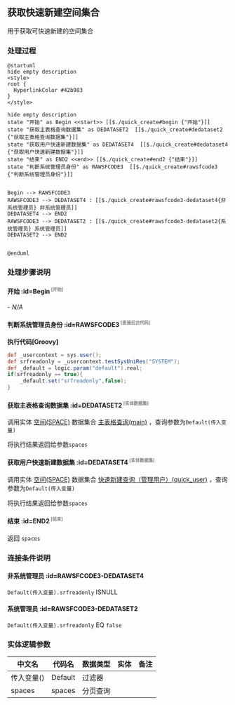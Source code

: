 ## 获取快速新建空间集合 <!-- {docsify-ignore-all} -->

   用于获取可快速新建的空间集合

### 处理过程

```plantuml
@startuml
hide empty description
<style>
root {
  HyperlinkColor #42b983
}
</style>

hide empty description
state "开始" as Begin <<start>> [[$./quick_create#begin {"开始"}]]
state "获取主表格查询数据集" as DEDATASET2  [[$./quick_create#dedataset2 {"获取主表格查询数据集"}]]
state "获取用户快速新建数据集" as DEDATASET4  [[$./quick_create#dedataset4 {"获取用户快速新建数据集"}]]
state "结束" as END2 <<end>> [[$./quick_create#end2 {"结束"}]]
state "判断系统管理员身份" as RAWSFCODE3  [[$./quick_create#rawsfcode3 {"判断系统管理员身份"}]]


Begin --> RAWSFCODE3
RAWSFCODE3 --> DEDATASET4 : [[$./quick_create#rawsfcode3-dedataset4{非系统管理员} 非系统管理员]]
DEDATASET4 --> END2
RAWSFCODE3 --> DEDATASET2 : [[$./quick_create#rawsfcode3-dedataset2{系统管理员} 系统管理员]]
DEDATASET2 --> END2


@enduml
```


### 处理步骤说明

#### 开始 :id=Begin<sup class="footnote-symbol"> <font color=gray size=1>[开始]</font></sup>



*- N/A*
#### 判断系统管理员身份 :id=RAWSFCODE3<sup class="footnote-symbol"> <font color=gray size=1>[直接后台代码]</font></sup>



<p class="panel-title"><b>执行代码[Groovy]</b></p>

```groovy
def _usercontext = sys.user();
def srfreadonly = _usercontext.testSysUniRes("SYSTEM");
def _default = logic.param("default").real;
if(srfreadonly == true){
    _default.set("srfreadonly",false);
}
```

#### 获取主表格查询数据集 :id=DEDATASET2<sup class="footnote-symbol"> <font color=gray size=1>[实体数据集]</font></sup>



调用实体 [空间(SPACE)](module/Wiki/space.md) 数据集合 [主表格查询(main)](module/Wiki/space#数据集合) ，查询参数为`Default(传入变量)`

将执行结果返回给参数`spaces`

#### 获取用户快速新建数据集 :id=DEDATASET4<sup class="footnote-symbol"> <font color=gray size=1>[实体数据集]</font></sup>



调用实体 [空间(SPACE)](module/Wiki/space.md) 数据集合 [快速新建查询（管理用户）(quick_user)](module/Wiki/space#数据集合) ，查询参数为`Default(传入变量)`

将执行结果返回给参数`spaces`

#### 结束 :id=END2<sup class="footnote-symbol"> <font color=gray size=1>[结束]</font></sup>



返回 `spaces`


### 连接条件说明
#### 非系统管理员 :id=RAWSFCODE3-DEDATASET4

`Default(传入变量).srfreadonly` ISNULL
#### 系统管理员 :id=RAWSFCODE3-DEDATASET2

`Default(传入变量).srfreadonly` EQ `false`


### 实体逻辑参数

|    中文名   |    代码名    |  数据类型    |  实体   |备注 |
| --------| --------| -------- | -------- | --------   |
|传入变量(<i class="fa fa-check"/></i>)|Default|过滤器|||
|spaces|spaces|分页查询|||
